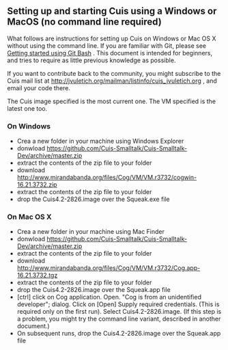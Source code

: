 ## Setting up and starting Cuis using a Windows or MacOS (no command line required)

What follows are instructions for setting up Cuis on Windows or Mac OS X without using the command line. If you are familiar with Git, please see [Getting started using Git Bash](GettingStarted-UsingGitAndCommandline.md) . This document is intended for beginners, and tries to require as little previous knowledge as possible.

If you want to contribute back to the community, you might subscribe to the Cuis mail list at http://jvuletich.org/mailman/listinfo/cuis_jvuletich.org , and email your code there.

The Cuis image specified is the most current one. The VM specified is the latest one too.

### On Windows ###
* Crea a new folder in your machine using Windows Explorer
* donwload https://github.com/Cuis-Smalltalk/Cuis-Smalltalk-Dev/archive/master.zip
* extract the contents of the zip file to your folder
* download http://www.mirandabanda.org/files/Cog/VM/VM.r3732/cogwin-16.21.3732.zip
* extract the contents of the zip file to your folder
* drop the Cuis4.2-2826.image over the Squeak.exe file

### On Mac OS X ###
* Crea a new folder in your machine using Mac Finder
* donwload https://github.com/Cuis-Smalltalk/Cuis-Smalltalk-Dev/archive/master.zip
* extract the contents of the zip file to your folder
* download http://www.mirandabanda.org/files/Cog/VM/VM.r3732/Cog.app-16.21.3732.tgz
* extract the contents of the zip file to your folder
* drop the Cuis4.2-2826.image over the Squeak.app file
* [ctrl] click on Cog application. Open. "Cog is from an unidentified developer"; dialog. Click on [Open] Supply required credentials. (This is required only on the first run). Select Cuis4.2-2826.image. (If this step is a problem, you might try the command line variant, described in another document.)
* On subsequent runs, drop the Cuis4.2-2826.image over the Squeak.app file
